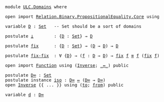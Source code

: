 <pre class="Agda">
<a id="14" class="Keyword">module</a> <a id="21" href="ULC.Domains.html" class="Module">ULC.Domains</a> <a id="33" class="Keyword">where</a>

<a id="40" class="Keyword">open</a> <a id="45" class="Keyword">import</a> <a id="52" href="Relation.Binary.PropositionalEquality.Core.html" class="Module">Relation.Binary.PropositionalEquality.Core</a> <a id="95" class="Keyword">using</a> <a id="101" class="Symbol">(</a><a id="102" href="Agda.Builtin.Equality.html#150" class="Datatype Operator">_≡_</a><a id="105" class="Symbol">)</a> <a id="107" class="Keyword">public</a>

<a id="115" class="Keyword">variable</a> <a id="124" href="ULC.Domains.html#124" class="Generalizable">D</a> <a id="126" class="Symbol">:</a> <a id="128" href="Agda.Primitive.html#388" class="Primitive">Set</a>   <a id="134" class="Comment">-- Set should be a sort of domains</a>

<a id="170" class="Keyword">postulate</a> <a id="⊥"></a><a id="180" href="ULC.Domains.html#180" class="Postulate">⊥</a>        <a id="189" class="Symbol">:</a> <a id="191" class="Symbol">{</a><a id="192" href="ULC.Domains.html#192" class="Bound">D</a> <a id="194" class="Symbol">:</a> <a id="196" href="Agda.Primitive.html#388" class="Primitive">Set</a><a id="199" class="Symbol">}</a> <a id="201" class="Symbol">→</a> <a id="203" href="ULC.Domains.html#192" class="Bound">D</a>

<a id="206" class="Keyword">postulate</a> <a id="fix"></a><a id="216" href="ULC.Domains.html#216" class="Postulate">fix</a>      <a id="225" class="Symbol">:</a> <a id="227" class="Symbol">{</a><a id="228" href="ULC.Domains.html#228" class="Bound">D</a> <a id="230" class="Symbol">:</a> <a id="232" href="Agda.Primitive.html#388" class="Primitive">Set</a><a id="235" class="Symbol">}</a> <a id="237" class="Symbol">→</a> <a id="239" class="Symbol">(</a><a id="240" href="ULC.Domains.html#228" class="Bound">D</a> <a id="242" class="Symbol">→</a> <a id="244" href="ULC.Domains.html#228" class="Bound">D</a><a id="245" class="Symbol">)</a> <a id="247" class="Symbol">→</a> <a id="249" href="ULC.Domains.html#228" class="Bound">D</a>

<a id="252" class="Keyword">postulate</a> <a id="fix-fix"></a><a id="262" href="ULC.Domains.html#262" class="Postulate">fix-fix</a>  <a id="271" class="Symbol">:</a> <a id="273" class="Symbol">∀</a> <a id="275" class="Symbol">{</a><a id="276" href="ULC.Domains.html#276" class="Bound">D</a><a id="277" class="Symbol">}</a> <a id="279" class="Symbol">→</a> <a id="281" class="Symbol">(</a><a id="282" href="ULC.Domains.html#282" class="Bound">f</a> <a id="284" class="Symbol">:</a> <a id="286" href="ULC.Domains.html#276" class="Bound">D</a> <a id="288" class="Symbol">→</a> <a id="290" href="ULC.Domains.html#276" class="Bound">D</a><a id="291" class="Symbol">)</a> <a id="293" class="Symbol">→</a> <a id="295" href="ULC.Domains.html#216" class="Postulate">fix</a> <a id="299" href="ULC.Domains.html#282" class="Bound">f</a> <a id="301" href="Agda.Builtin.Equality.html#150" class="Datatype Operator">≡</a> <a id="303" href="ULC.Domains.html#282" class="Bound">f</a> <a id="305" class="Symbol">(</a><a id="306" href="ULC.Domains.html#216" class="Postulate">fix</a> <a id="310" href="ULC.Domains.html#282" class="Bound">f</a><a id="311" class="Symbol">)</a>

<a id="314" class="Keyword">open</a> <a id="319" class="Keyword">import</a> <a id="326" href="Function.html" class="Module">Function</a> <a id="335" class="Keyword">using</a> <a id="341" class="Symbol">(</a><a id="342" href="Function.Bundles.html#7340" class="Record">Inverse</a><a id="349" class="Symbol">;</a> <a id="351" href="Function.Bundles.html#12701" class="Function Operator">_↔_</a><a id="354" class="Symbol">)</a> <a id="356" class="Keyword">public</a>

<a id="364" class="Keyword">postulate</a> <a id="D∞"></a><a id="374" href="ULC.Domains.html#374" class="Postulate">D∞</a> <a id="377" class="Symbol">:</a> <a id="379" href="Agda.Primitive.html#388" class="Primitive">Set</a>
<a id="383" class="Keyword">postulate</a> <a id="393" class="Keyword">instance</a> <a id="iso"></a><a id="402" href="ULC.Domains.html#402" class="Postulate">iso</a> <a id="406" class="Symbol">:</a> <a id="408" href="ULC.Domains.html#374" class="Postulate">D∞</a> <a id="411" href="Function.Bundles.html#12701" class="Function Operator">↔</a> <a id="413" class="Symbol">(</a><a id="414" href="ULC.Domains.html#374" class="Postulate">D∞</a> <a id="417" class="Symbol">→</a> <a id="419" href="ULC.Domains.html#374" class="Postulate">D∞</a><a id="421" class="Symbol">)</a>
<a id="423" class="Keyword">open</a> <a id="428" href="Function.Bundles.html#7340" class="Module">Inverse</a> <a id="436" class="Symbol">{{</a> <a id="439" class="Symbol">...</a> <a id="443" class="Symbol">}}</a> <a id="446" class="Keyword">using</a> <a id="452" class="Symbol">(</a><a id="453" href="Function.Bundles.html#7394" class="Field">to</a><a id="455" class="Symbol">;</a> <a id="457" href="Function.Bundles.html#7418" class="Field">from</a><a id="461" class="Symbol">)</a> <a id="463" class="Keyword">public</a>

<a id="471" class="Keyword">variable</a> <a id="480" href="ULC.Domains.html#480" class="Generalizable">d</a> <a id="482" class="Symbol">:</a> <a id="484" href="ULC.Domains.html#374" class="Postulate">D∞</a>
</pre> 